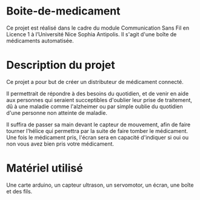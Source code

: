# Boite-de-medicament
Ce projet est réalisé dans le cadre du module Communication Sans Fil en Licence 1 à l’Université Nice Sophia Antipolis.
Il s'agit d'une boîte de médicaments automatisée.


# Description du projet
Ce projet a pour but de créer un distributeur de médicament connecté.

Il permettrait de répondre à des besoins du quotidien, et de venir en aide aux personnes qui seraient succeptibles d'oublier leur prise de traitement, dû à une maladie comme l'alzheimer ou par simple oublie du quotidien d'une personne non atteinte de maladie.

Il suffira de passer sa main devant le capteur de mouvement, afin de faire tourner l'hélice qui permettra par la suite de faire tomber le médicament.
Une fois le médicament pris, l'écran sera en capacité d'indiquer si oui ou non vous avez bien pris votre médicament.

# Matériel utilisé 
Une carte arduino,
un capteur ultrason, 
un servomotor, 
un écran, 
une boîte 
et 
des fils.
